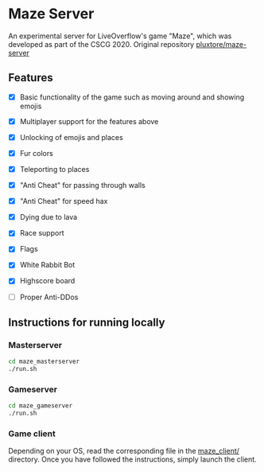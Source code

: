 # Maze Server

An experimental server for LiveOverflow's game "Maze", which was developed as part of the CSCG 2020. Original repository [pluxtore/maze-server](https://github.com/pluxtore/maze-server)

## Features

- [x] Basic functionality of the game such as moving around and showing emojis
- [x] Multiplayer support for the features above
- [x] Unlocking of emojis and places
- [x] Fur colors
- [x] Teleporting to places
- [x] "Anti Cheat" for passing through walls
- [x] "Anti Cheat" for speed hax
- [x] Dying due to lava
- [x] Race support
- [x] Flags
- [x] White Rabbit Bot
- [x] Highscore board
- [ ] Proper Anti-DDos


## Instructions for running locally

### Masterserver

```bash
cd maze_masterserver
./run.sh
```

### Gameserver

```bash
cd maze_gameserver
./run.sh
```

### Game client

Depending on your OS, read the corresponding file in the [maze_client/](maze_client) directory. Once you have followed the instructions, simply launch the client.
